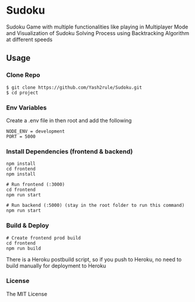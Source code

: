 # Sudoku
Sudoku Game with multiple functionalities like playing in Multiplayer Mode and Visualization of Sudoku Solving Process using Backtracking Algorithm at different speeds

## Usage

### Clone Repo

```
$ git clone https://github.com/Yash2rule/Sudoku.git
$ cd project
```

### Env Variables
Create a .env file in then root and add the following

```
NODE_ENV = development
PORT = 5000
```

### Install Dependencies (frontend & backend)

```
npm install
cd frontend
npm install
```

```
# Run frontend (:3000) 
cd frontend
npm run start

# Run backend (:5000) (stay in the root folder to run this command)
npm run start
```

### Build & Deploy

```
# Create frontend prod build
cd frontend
npm run build
```
There is a Heroku postbuild script, so if you push to Heroku, no need to build manually for deployment to Heroku

### License
The MIT License





